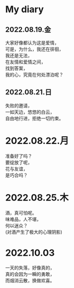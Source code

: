 # My diary

## 2022.08.19.金

大家好像都认为这是爱情，  
可是，为什么，我还在徘徊，  
我还是无法，  
在友情和爱情之间，  
找到答案，  
我的心，究竟在何处漂泊呢？

## 2022.08.21.日

失败的邀请，  
一如天边，悠悠的白云，  
自由地行进，拒绝一切约束。

# 2022.08.22.月

准备好了吗？  
要绽放了呢，  
花与友谊，  
是巧合吗？

# 2022.08.25.木

酒，真可怕呢。  
味难品，人不堪，  
何以迷众？  
(对酒产生了极大的心理阴影)

# 2022.10.03

一天的失落，好像真的，  
真的会因为一瞬的勇敢，  
而烟消云散，换做欢喜。

